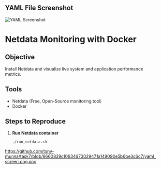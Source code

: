 ## YAML File Screenshot
![YAML Screenshot](yaml_screenshot.png)
# Netdata Monitoring with Docker

## Objective
Install Netdata and visualize live system and application performance metrics.

## Tools
- Netdata (Free, Open-Source monitoring tool)
- Docker

## Steps to Reproduce

1. **Run Netdata container**
   ```bash
   ./run_netdata.sh
https://github.com/tony-munna/task7/blob/6660839c10934673029471a149090e5b6be3c6c7/yaml_screen.png.png
